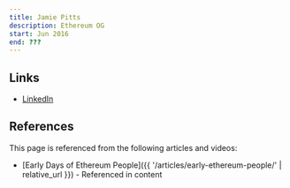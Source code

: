 ```yaml
---
title: Jamie Pitts
description: Ethereum OG
start: Jun 2016
end: ???
---
```


## Links
- [LinkedIn](https://www.linkedin.com/in/jamiepitts/)

## References

This page is referenced from the following articles and videos:

- [Early Days of Ethereum People]({{ '/articles/early-ethereum-people/' | relative_url }}) - Referenced in content